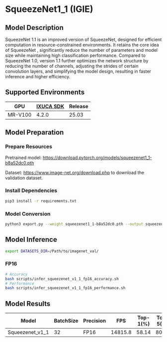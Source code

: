 # SqueezeNet1_1 (IGIE)

## Model Description

SqueezeNet 1.1 is an improved version of SqueezeNet, designed for efficient computation in resource-constrained environments. It retains the core idea of SqueezeNet ,  significantly reduce the number of parameters and model size while maintaining high classification performance. Compared to SqueezeNet 1.0, version 1.1 further optimizes the network structure by reducing the number of channels, adjusting the strides of certain convolution layers, and simplifying the model design, resulting in faster inference and higher efficiency. 

## Supported Environments

| GPU    | [IXUCA SDK](https://gitee.com/deep-spark/deepspark#%E5%A4%A9%E6%95%B0%E6%99%BA%E7%AE%97%E8%BD%AF%E4%BB%B6%E6%A0%88-ixuca) | Release |
|--------|-----------|---------|
| MR-V100 | 4.2.0     |  25.03  |

## Model Preparation

### Prepare Resources

Pretrained model: <https://download.pytorch.org/models/squeezenet1_1-b8a52dc0.pth>

Dataset: <https://www.image-net.org/download.php> to download the validation dataset.

### Install Dependencies

```bash
pip3 install -r requirements.txt
```

### Model Conversion

```bash
python3 export.py --weight squeezenet1_1-b8a52dc0.pth --output squeezenet1_1.onnx
```

## Model Inference

```bash
export DATASETS_DIR=/Path/to/imagenet_val/
```

### FP16

```bash
# Accuracy
bash scripts/infer_squeezenet_v1_1_fp16_accuracy.sh
# Performance
bash scripts/infer_squeezenet_v1_1_fp16_performance.sh
```

## Model Results

| Model           | BatchSize | Precision | FPS     | Top-1(%) | Top-5(%) |
|-----------------|-----------|-----------|---------|----------|----------|
| Squeezenet_v1_1 | 32        | FP16      | 14815.8 | 58.14    | 80.58    |

